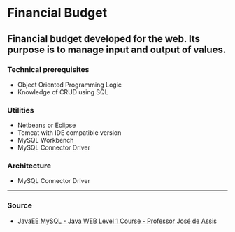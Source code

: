 # Financial Budget


## Financial budget developed for the web. Its purpose is to manage input and output of values.

### Technical prerequisites
<ul>
   <li>Object Oriented Programming Logic</li>
   <li>Knowledge of CRUD using SQL</li>
</ul>



### Utilities
<ul>
   <li>Netbeans or Eclipse</li>
   <li>Tomcat with IDE compatible version</li>
   <li>MySQL Workbench</li>
   <li>MySQL Connector Driver</li>
  </ul>
 

### Architecture
<ul>
<li>MySQL Connector Driver</li>
</ul>

<hr>

### Source

<ul>
  <li>
      <a href="https://www.youtube.com/watch?v=7VgWAxEkv_U&list=PLbEOwbQR9lqz9AnwhrrOLz9cz1-TxoiUg"> JavaEE MySQL - Java WEB Level 1 Course - Professor José de Assis</a>
   </li>
</ul>
